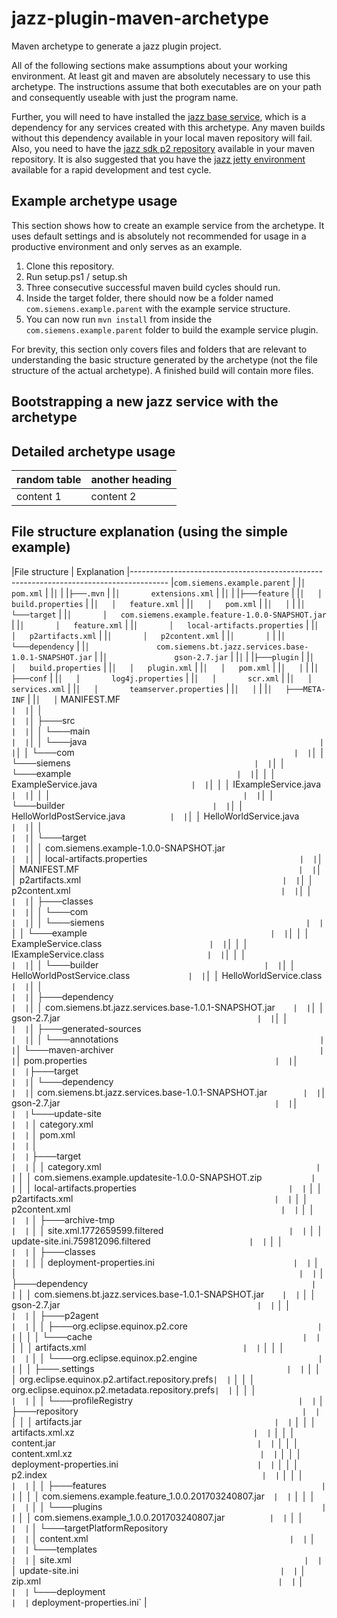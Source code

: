 # jazz-plugin-maven-archetype
Maven archetype to generate a jazz plugin project.

All of the following sections make assumptions about your working environment. At least git and maven are absolutely necessary to use this archetype. The instructions assume that both executables are on your path and consequently useable with just the program name.

Further, you will need to have installed the [jazz base service](URL), which is a dependency for any services created with this archetype. Any maven builds without this dependency available in your local maven repository will fail. Also, you need to have the [jazz sdk p2 repository](URL) available in your maven repository. It is also suggested that you have the [jazz jetty environment](https://github.com/innerjoin/jazz-debug-environment) available for a rapid development and test cycle.

## Example archetype usage

This section shows how to create an example service from the archetype. It uses default settings and is absolutely not recommended for usage in a productive environment and only serves as an example.

1. Clone this repository.
2. Run setup.ps1 / setup.sh
3. Three consecutive successful maven build cycles should run.
4. Inside the target folder, there should now be a folder named `com.siemens.example.parent` with the example service structure.
5. You can now run `mvn install` from inside the `com.siemens.example.parent` folder to build the example service plugin.

For brevity, this section only covers files and folders that are relevant to understanding the basic structure generated by the archetype (not the file structure of the actual archetype). A finished build will contain more files.

## Bootstrapping a new jazz service with the archetype

## Detailed archetype usage

| random table | another heading|
|--------------|----------------|
| content 1    | content 2      |

## File structure explanation (using the simple example)
|File structure                                                            | Explanation
|---------------------------------------------------------------------------------------
|`com.siemens.example.parent`                                              | 
|`│   pom.xml`                                                             | 
|`│`                                                                       | 
|`├───.mvn`                                                                | 
|`│       extensions.xml`                                                  | 
|`│`                                                                       | 
|`├───feature`                                                             | 
|`│   │   build.properties`                                                | 
|`│   │   feature.xml`                                                     | 
|`│   │   pom.xml`                                                         | 
|`│   │`                                                                   | 
|`│   └───target`                                                          | 
|`│       │   com.siemens.example.feature-1.0.0-SNAPSHOT.jar`              | 
|`│       │   feature.xml`                                                 | 
|`│       │   local-artifacts.properties`                                  | 
|`│       │   p2artifacts.xml`                                             | 
|`│       │   p2content.xml`                                               | 
|`│       │`                                                               | 
|`│       └───dependency`                                                  | 
|`│               com.siemens.bt.jazz.services.base-1.0.1-SNAPSHOT.jar`    | 
|`│               gson-2.7.jar`                                            | 
|`│`                                                                       | 
|`├───plugin`                                                              | 
|`│   │   build.properties`                                                | 
|`│   │   plugin.xml`                                                      | 
|`│   │   pom.xml`                                                         | 
|`│   │`                                                                   | 
|`│   ├───conf`                                                            | 
|`│   │       log4j.properties`                                            | 
|`│   │       scr.xml`                                                     | 
|`│   │       services.xml`                                                | 
|`│   │       teamserver.properties`                                       | 
|`│   │`                                                                   | 
|`│   ├───META-INF`                                                        | 
|`│   │`      MANIFEST.MF`                                                 | 
|`│   │`                                                                   | 
|`│   ├───src`                                                             | 
|`│   │   └───main`                                                        | 
|`│   │       └───java`                                                    | 
|`│   │           └───com`                                                 | 
|`│   │               └───siemens`                                         | 
|`│   │                   └───example`                                     | 
|`│   │                       │   ExampleService.java`                     | 
|`│   │                       │   IExampleService.java`                    | 
|`│   │                       │`                                           | 
|`│   │                       └───builder`                                 | 
|`│   │                               HelloWorldPostService.java`          | 
|`│   │                               HelloWorldService.java`              | 
|`│   │`                                                                   | 
|`│   └───target`                                                          | 
|`│       │   com.siemens.example-1.0.0-SNAPSHOT.jar`                      | 
|`│       │   local-artifacts.properties`                                  | 
|`│       │   MANIFEST.MF`                                                 | 
|`│       │   p2artifacts.xml`                                             | 
|`│       │   p2content.xml`                                               | 
|`│       │`                                                               | 
|`│       ├───classes`                                                     | 
|`│       │   └───com`                                                     | 
|`│       │       └───siemens`                                             | 
|`│       │           └───example`                                         | 
|`│       │               │   ExampleService.class`                        | 
|`│       │               │   IExampleService.class`                       | 
|`│       │               │`                                               | 
|`│       │               └───builder`                                     | 
|`│       │                       HelloWorldPostService.class`             | 
|`│       │                       HelloWorldService.class`                 | 
|`│       │`                                                               | 
|`│       ├───dependency`                                                  | 
|`│       │       com.siemens.bt.jazz.services.base-1.0.1-SNAPSHOT.jar`    | 
|`│       │       gson-2.7.jar`                                            | 
|`│       │`                                                               | 
|`│       ├───generated-sources`                                           | 
|`│       │   └───annotations`                                             | 
|`│       └───maven-archiver`                                              | 
|`│               pom.properties`                                          | 
|`│`                                                                       | 
|`├───target`                                                              | 
|`│   └───dependency`                                                      | 
|`│           com.siemens.bt.jazz.services.base-1.0.1-SNAPSHOT.jar`        | 
|`│           gson-2.7.jar`                                                | 
|`│`                                                                       | 
|`└───update-site`                                                         | 
|`    │   category.xml`                                                    | 
|`    │   pom.xml`                                                         | 
|`    │`                                                                   | 
|`    ├───target`                                                          | 
|`    │   │   category.xml`                                                | 
|`    │   │   com.siemens.example.updatesite-1.0.0-SNAPSHOT.zip`           | 
|`    │   │   local-artifacts.properties`                                  | 
|`    │   │   p2artifacts.xml`                                             | 
|`    │   │   p2content.xml`                                               | 
|`    │   │`                                                               | 
|`    │   ├───archive-tmp`                                                 | 
|`    │   │       site.xml.1772659599.filtered`                            | 
|`    │   │       update-site.ini.759812096.filtered`                      | 
|`    │   │`                                                               | 
|`    │   ├───classes`                                                     | 
|`    │   │       deployment-properties.ini`                               | 
|`    │   │`                                                               | 
|`    │   ├───dependency`                                                  | 
|`    │   │       com.siemens.bt.jazz.services.base-1.0.1-SNAPSHOT.jar`    | 
|`    │   │       gson-2.7.jar`                                            | 
|`    │   │`                                                               | 
|`    │   ├───p2agent`                                                     | 
|`    │   │   ├───org.eclipse.equinox.p2.core`                             | 
|`    │   │   │   └───cache`                                               | 
|`    │   │   │           artifacts.xml`                                   | 
|`    │   │   │`                                                           | 
|`    │   │   └───org.eclipse.equinox.p2.engine`                           | 
|`    │   │       ├───.settings`                                           | 
|`    │   │       │       org.eclipse.equinox.p2.artifact.repository.prefs`| 
|`    │   │       │       org.eclipse.equinox.p2.metadata.repository.prefs`| 
|`    │   │       │`                                                       | 
|`    │   │       └───profileRegistry`                                     | 
|`    │   ├───repository`                                                  | 
|`    │   │   │   artifacts.jar`                                           | 
|`    │   │   │   artifacts.xml.xz`                                        | 
|`    │   │   │   content.jar`                                             | 
|`    │   │   │   content.xml.xz`                                          | 
|`    │   │   │   deployment-properties.ini`                               | 
|`    │   │   │   p2.index`                                                | 
|`    │   │   │`                                                           | 
|`    │   │   ├───features`                                                | 
|`    │   │   │       com.siemens.example.feature_1.0.0.201703240807.jar`  | 
|`    │   │   │`                                                           | 
|`    │   │   └───plugins`                                                 | 
|`    │   │           com.siemens.example_1.0.0.201703240807.jar`          | 
|`    │   │`                                                               | 
|`    │   └───targetPlatformRepository`                                    | 
|`    │           content.xml`                                             | 
|`    │`                                                                   | 
|`    └───templates`                                                       | 
|`        │   site.xml`                                                    | 
|`        │   update-site.ini`                                             | 
|`        │   zip.xml`                                                     | 
|`        │`                                                               | 
|`        └───deployment`                                                  | 
|`                deployment-properties.ini`                               | 


